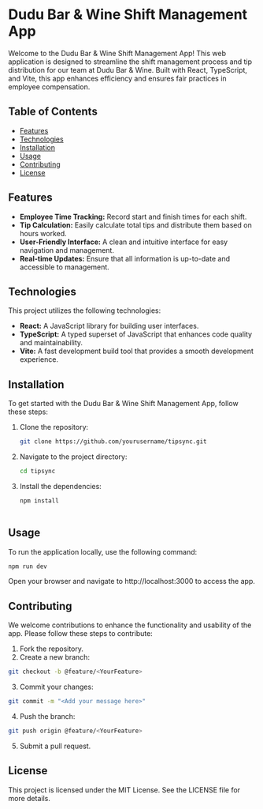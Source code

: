 # Dudu Bar & Wine Shift Management App

Welcome to the Dudu Bar & Wine Shift Management App! This web application is designed to streamline the shift management process and tip distribution for our team at Dudu Bar & Wine. Built with React, TypeScript, and Vite, this app enhances efficiency and ensures fair practices in employee compensation.

## Table of Contents

- [Features](#features)
- [Technologies](#technologies)
- [Installation](#installation)
- [Usage](#usage)
- [Contributing](#contributing)
- [License](#license)

## Features

- **Employee Time Tracking:** Record start and finish times for each shift.
- **Tip Calculation:** Easily calculate total tips and distribute them based on hours worked.
- **User-Friendly Interface:** A clean and intuitive interface for easy navigation and management.
- **Real-time Updates:** Ensure that all information is up-to-date and accessible to management.

## Technologies

This project utilizes the following technologies:

- **React:** A JavaScript library for building user interfaces.
- **TypeScript:** A typed superset of JavaScript that enhances code quality and maintainability.
- **Vite:** A fast development build tool that provides a smooth development experience.

## Installation

To get started with the Dudu Bar & Wine Shift Management App, follow these steps:

1. Clone the repository:
   ```bash
   git clone https://github.com/yourusername/tipsync.git
   ```
   
2. Navigate to the project directory:
   ```bash
   cd tipsync
   ```
   
3. Install the dependencies:
   ```bash
   npm install
 
## Usage
 
To run the application locally, use the following command:
  ```bash
  npm run dev
  ```
Open your browser and navigate to http://localhost:3000 to access the app.

## Contributing
We welcome contributions to enhance the functionality and usability of the app. Please follow these steps to contribute:

1. Fork the repository.
2. Create a new branch:
  ```bash
  git checkout -b @feature/<YourFeature>
  ```
3. Commit your changes:
  ```bash
  git commit -m "<Add your message here>"
  ```
4. Push the branch:
  ```bash
  git push origin @feature/<YourFeature>
  ```
5. Submit a pull request.

## License 
This project is licensed under the MIT License. See the LICENSE file for more details.
